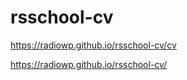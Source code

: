 # rsschool-cv

https://radiowp.github.io/rsschool-cv/cv  


https://radiowp.github.io/rsschool-cv/  
